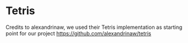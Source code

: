 # Tetris

Credits to alexandrinaw, we used their Tetris implementation as starting point for our project https://github.com/alexandrinaw/tetris
